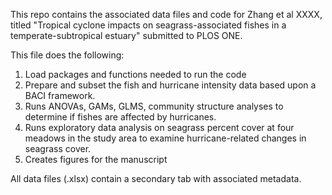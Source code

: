 This repo contains the associated data files and code for Zhang et al XXXX, titled "Tropical cyclone impacts on seagrass-associated fishes in a temperate-subtropical estuary" submitted to PLOS ONE. 

This file does the following:

1. Load packages and functions needed to run the code 
2. Prepare and subset the fish and hurricane intensity data based upon a BACI framework. 
3. Runs ANOVAs, GAMs, GLMS, community structure analyses to determine if fishes are affected by hurricanes.
4. Runs exploratory data analysis on seagrass percent cover at four meadows in the study area to examine hurricane-related changes in seagrass cover.
5. Creates figures for the manuscript

All data files (.xlsx) contain a secondary tab with associated metadata.
